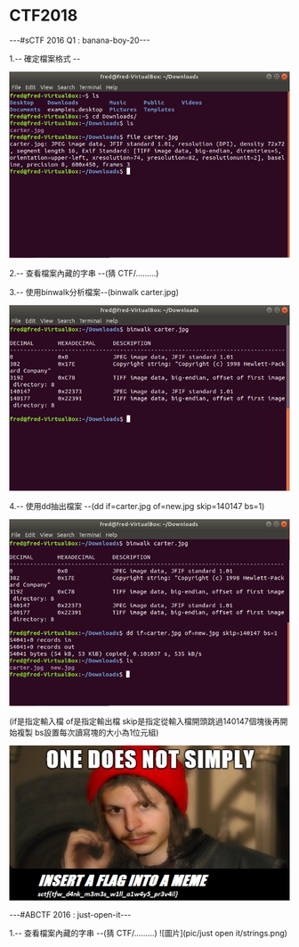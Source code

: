# CTF2018
---#sCTF 2016 Q1 : banana-boy-20---



1.-- 確定檔案格式 --

![圖片](pic/file.png)


2.-- 查看檔案內藏的字串 --(猜 CTF/.........)



3.-- 使用binwalk分析檔案--(binwalk carter.jpg)

![圖片](pic/binwalk.png)



4.-- 使用dd抽出檔案 --(dd if=carter.jpg of=new.jpg skip=140147 bs=1)

![圖片](pic/dd.png)


(if是指定輸入檔
 of是指定輸出檔
 skip是指定從輸入檔開頭跳過140147個塊後再開始複製
 bs設置每次讀寫塊的大小為1位元組)



![圖片](pic/new.jpg)




---#ABCTF 2016 : just-open-it---

1.-- 查看檔案內藏的字串 --(猜 CTF/.........)
![圖片](pic/just open it/strings.png)
